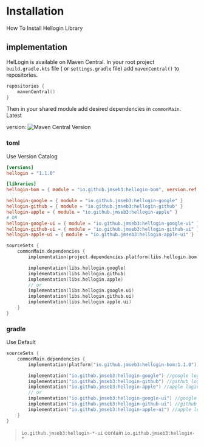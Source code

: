 # Installation

How To Install Hellogin Library

## implementation

HelLogin is available on Maven Central. In your root project `build.gradle.kts` file (
or `settings.gradle` file) add `mavenCentral()` to repositories.

```kotlin
repositories {
    mavenCentral()
}
```

Then in your shared module add desired dependencies in `commonMain`. Latest


version: ![Maven Central Version](https://img.shields.io/maven-central/v/io.github.jmseb3/hellogin-bom)

### toml
Use Version Catalog
~~~toml
[versions]
hellogin = "1.1.0"

[libraries]
hellogin-bom = { module = "io.github.jmseb3:hellogin-bom", version.ref = "hellogin" }

hellogin-google = { module = "io.github.jmseb3:hellogin-google" }
hellogin-github = { module = "io.github.jmseb3:hellogin-github" }
hellogin-apple = { module = "io.github.jmseb3:hellogin-apple" }
# OR
hellogin-google-ui = { module = "io.github.jmseb3:hellogin-google-ui" }
hellogin-github-ui = { module = "io.github.jmseb3:hellogin-github-ui" }
hellogin-apple-ui = { module = "io.github.jmseb3:hellogin-apple-ui" }

~~~

```kotlin
sourceSets {
    commonMain.dependencies {
        implementation(project.dependencies.platform(libs.hellogin.bom))

        implementation(libs.hellogin.google)
        implementation(libs.hellogin.github)
        implementation(libs.hellogin.apple)
        // or 
        implementation(libs.hellogin.google.ui)
        implementation(libs.hellogin.github.ui)
        implementation(libs.hellogin.apple.ui)
    }
}
```

### gradle
Use Default 
```kotlin
sourceSets {
    commonMain.dependencies {
        implementation(platform("io.github.jmseb3:hellogin-bom:1.1.0"))

        implementation("io.github.jmseb3:hellogin-google") //google login library
        implementation("io.github.jmseb3:hellogin-github") //github login library 
        implementation("io.github.jmseb3:hellogin-apple") //apple login library
        // or
        implementation("io.github.jmseb3:hellogin-google-ui") //google login with ui library
        implementation("io.github.jmseb3:hellogin-github-ui") //github login with ui library
        implementation("io.github.jmseb3:hellogin-apple-ui") //apple login with ui library
    }
}
```

> `io.github.jmseb3:hellogin-*-ui` contain `io.github.jmseb3:hellogin-*`